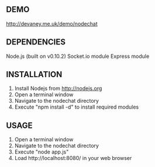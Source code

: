 DEMO
--------------

http://devaney.me.uk/demo/nodechat

DEPENDENCIES
--------------

Node.js (built on v0.10.2)
Socket.io module
Express module

INSTALLATION
--------------

1) Install Nodejs from http://nodejs.org
2) Open a terminal window
3) Navigate to the nodechat directory
4) Execute "npm install -d" to install required modules

USAGE
--------------

1) Open a terminal window
2) Navigate to the nodechat directory
3) Execute "node app.js"
4) Load http://localhost:8080/ in your web browser